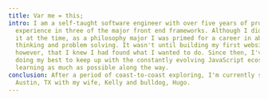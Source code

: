 ```yaml
---
title: Var me = this;
intro: I am a self-taught software engineer with over five years of professional
  experience in three of the major front end frameworks. Although I didn't know
  it at the time, as a philosophy major I was primed for a career in abstract
  thinking and problem solving. It wasn't until building my first website,
  however, that I knew I had found what I wanted to do. Since then, I've been
  doing my best to keep up with the constantly evolving JavaScript ecosystem and
  learning as much as possible along the way.
conclusion: After a period of coast-to-coast exploring, I'm currently settled In
  Austin, TX with my wife, Kelly and bulldog, Hugo.
---
```

